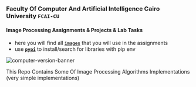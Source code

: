 ### Faculty Of Computer And Artificial Intelligence Cairo University `FCAI-CU`
#### Image Processing Assignments & Projects & Lab Tasks
- here you will find all [**`images`**](https://www.bogotobogo.com/Matlab/images/MATLAB_DEMO_IMAGES/) that you will use in the assignments
- use [**`pypi`**](https://pypi.org/) to install/search for libraries with pip env


![computer-version-banner](https://user-images.githubusercontent.com/62524855/141000703-c6901fe1-9e6e-4f36-a78a-71d44de65691.jpg)

This Repo Contains Some Of Image Processing Algorithms Implementations (very simple implementations)
